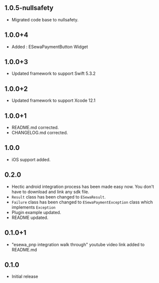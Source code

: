 ## 1.0.5-nullsafety

- Migrated code base to nullsafety.

## 1.0.0+4

- Added : ESewaPaymentButton Widget

## 1.0.0+3

- Updated framework to support Swift 5.3.2

## 1.0.0+2

- Updated framework to support Xcode 12.1

## 1.0.0+1

- README.md corrected.
- CHANGELOG.md corrected.

## 1.0.0

- iOS support added.

## 0.2.0

- Hectic android integration process has been made easy now. You don't have to download and link any sdk file.
- `Result` class has been changed to `ESewaResult`.
- `Failure` class has been changed to `ESewaPaymentException` class which implements `Exception`
- Plugin example updated.
- README updated.

## 0.1.0+1

- "esewa_pnp integration walk through" youtube video link added to README.md

## 0.1.0

- Initial release
